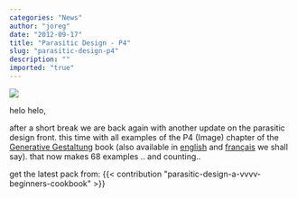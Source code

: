 ```yaml
---
categories: "News"
author: "joreg"
date: "2012-09-17"
title: "Parasitic Design - P4"
slug: "parasitic-design-p4"
description: ""
imported: "true"
---
```



![](p4.png)

helo helo,

after a short break we are back again with another update on the parasitic design front. this time with all examples of the P4 (Image) chapter of the [Generative Gestaltung](http://generativegestaltung.de/) book (also available in [english](http://www.amazon.com/Generative-Design-Visualize-Program-Processing/dp/1616890770/ref=sr_1_1?s=books&ie=UTF8&qid=1345550558&sr=1-1&keywords=generative+design) and [français](http://www.amazon.fr/Design-g%C3%A9n%C3%A9ratif-Concevoir-programmer-visualiser/dp/2350172155/ref=sr_1_2?ie=UTF8&qid=1345550741&sr=8-2) we shall say). that now makes 68 examples .. and counting..

get the latest pack from:
{{< contribution "parasitic-design-a-vvvv-beginners-cookbook" >}}